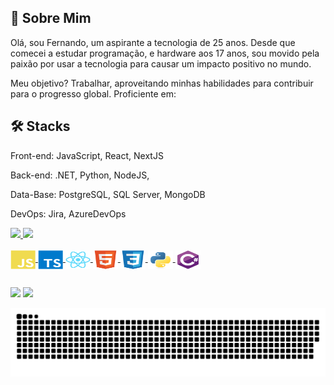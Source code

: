 ## 🚀 Sobre Mim
Olá, sou Fernando, um aspirante a tecnologia de 25 anos. Desde que comecei a estudar programação, e hardware aos 17 anos, sou movido pela paixão por usar a tecnologia para causar um impacto positivo no mundo. 

Meu objetivo? Trabalhar, aproveitando minhas habilidades para contribuir para o progresso global. Proficiente em:

## 🛠 Stacks
Front-end: JavaScript, React, NextJS

Back-end: .NET, Python, NodeJS,

Data-Base: PostgreSQL, SQL Server, MongoDB

DevOps: Jira, AzureDevOps

 <div>
  <a href="https://github.com/Fernando150199">
  <img height="180em" src="https://github-readme-stats.vercel.app/api?username=ferforastieri&show_icons=true&theme=dracula&include_all_commits=true&count_private=true"/>
  <img height="180em" src="https://github-readme-stats.vercel.app/api/top-langs/?username=ferforastieri&layout=compact&langs_count=7&theme=dracula"/>
</div>
<div style="display: inline_block"><br>
  <img align="center" alt="Fer-Js" height="30" width="40" src="https://raw.githubusercontent.com/devicons/devicon/master/icons/javascript/javascript-plain.svg">
  <img align="center" alt="Fer-Ts" height="30" width="40" src="https://raw.githubusercontent.com/devicons/devicon/master/icons/typescript/typescript-plain.svg">
  <img align="center" alt="Fer-React" height="30" width="40" src="https://raw.githubusercontent.com/devicons/devicon/master/icons/react/react-original.svg">
  <img align="center" alt="Fer-HTML" height="30" width="40" src="https://raw.githubusercontent.com/devicons/devicon/master/icons/html5/html5-original.svg">
  <img align="center" alt="Fer-CSS" height="30" width="40" src="https://raw.githubusercontent.com/devicons/devicon/master/icons/css3/css3-original.svg">
  <img align="center" alt="Fer-Python" height="30" width="40" src="https://raw.githubusercontent.com/devicons/devicon/master/icons/python/python-original.svg">
  <img align="center" alt="Fer-Csharp" height="30" width="40" src="https://raw.githubusercontent.com/devicons/devicon/master/icons/csharp/csharp-original.svg">
</div>
  
  ##
 
<div> 
  <a href = "mailto:fernandoforastieri2@gmail.com"><img src="https://img.shields.io/badge/-Gmail-%23333?style=for-the-badge&logo=gmail&logoColor=white" target="_blank"></a>
  <a href="https://www.linkedin.com/in/fernando-f-611b61138/" target="_blank"><img src="https://img.shields.io/badge/-LinkedIn-%230077B5?style=for-the-badge&logo=linkedin&logoColor=white" target="_blank"></a> 
 
  ![Snake animation](https://github.com/fernando150199/fernando150199/blob/output/github-contribution-grid-snake.svg)
 
</div>
